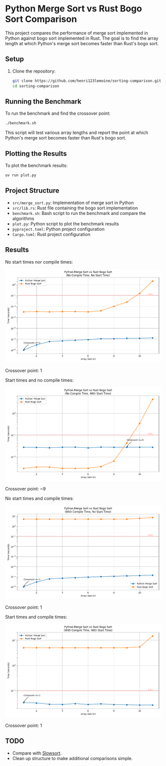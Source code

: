 # Python Merge Sort vs Rust Bogo Sort Comparison

This project compares the performance of merge sort implemented in Python against bogo sort implemented in Rust. The goal is to find the array length at which Python's merge sort becomes faster than Rust's bogo sort.

## Setup

1. Clone the repository:
   ```bash
   git clone https://github.com/henri123lemoine/sorting-comparison.git
   cd sorting-comparison
   ```

## Running the Benchmark

To run the benchmark and find the crossover point:

```bash
./benchmark.sh
```

This script will test various array lengths and report the point at which Python's merge sort becomes faster than Rust's bogo sort.

## Plotting the Results

To plot the benchmark results:

```bash
uv run plot.py
```

## Project Structure

- `src/merge_sort.py`: Implementation of merge sort in Python
- `src/lib.rs`: Rust file containing the bogo sort implementation
- `benchmark.sh`: Bash script to run the benchmark and compare the algorithms
- `plot.py`: Python script to plot the benchmark results
- `pyproject.toml`: Python project configuration
- `Cargo.toml`: Rust project configuration

## Results

No start times nor compile times:

![Sorting Comparison](assets/benchmark_no_compile_no_start_plot.png)

Crossover point: 1

Start times and no compile times:

![Sorting Comparison](assets/benchmark_no_compile_with_start_plot.png)

Crossover point: ~9

No start times and compile times:

![Sorting Comparison](assets/benchmark_with_compile_no_start_plot.png)

Crossover point: 1

Start times and compile times:

![Sorting Comparison](assets/benchmark_with_compile_with_start_plot.png)

Crossover point: 1

## TODO

- Compare with [Slowsort](https://arpitbhayani.me/blogs/slowsort/).
- Clean up structure to make additional comparisons simple.

